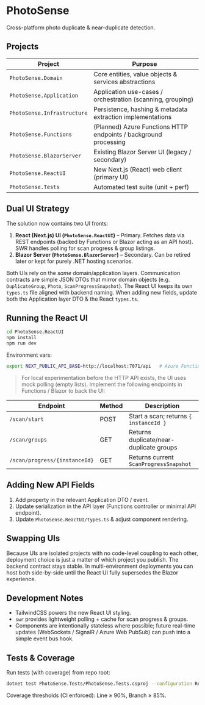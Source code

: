 # PhotoSense

Cross-platform photo duplicate & near-duplicate detection.

## Projects

| Project | Purpose |
|---------|---------|
| `PhotoSense.Domain` | Core entities, value objects & services abstractions |
| `PhotoSense.Application` | Application use-cases / orchestration (scanning, grouping) |
| `PhotoSense.Infrastructure` | Persistence, hashing & metadata extraction implementations |
| `PhotoSense.Functions` | (Planned) Azure Functions HTTP endpoints / background processing |
| `PhotoSense.BlazorServer` | Existing Blazor Server UI (legacy / secondary) |
| `PhotoSense.ReactUI` | New Next.js (React) web client (primary UI) |
| `PhotoSense.Tests` | Automated test suite (unit + perf) |

## Dual UI Strategy

The solution now contains two UI fronts:

1. **React (Next.js) UI (`PhotoSense.ReactUI`)** – Primary. Fetches data via REST endpoints (backed by Functions or Blazor acting as an API host). SWR handles polling for scan progress & group listings.
2. **Blazor Server (`PhotoSense.BlazorServer`)** – Secondary. Can be retired later or kept for purely .NET hosting scenarios.

Both UIs rely on the *same* domain/application layers. Communication contracts are simple JSON DTOs that mirror domain objects (e.g. `DuplicateGroup`, `Photo`, `ScanProgressSnapshot`). The React UI keeps its own `types.ts` file aligned with backend naming. When adding new fields, update both the Application layer DTO & the React `types.ts`.

## Running the React UI

```bash
cd PhotoSense.ReactUI
npm install
npm run dev
```

Environment vars:

```bash
export NEXT_PUBLIC_API_BASE=http://localhost:7071/api   # Azure Functions / API base
```

> For local experimentation before the HTTP API exists, the UI uses mock polling (empty lists). Implement the following endpoints in Functions / Blazor to back the UI:

| Endpoint | Method | Description |
|----------|--------|-------------|
| `/scan/start` | POST | Start a scan; returns `{ instanceId }` |
| `/scan/groups` | GET | Returns duplicate/near-duplicate groups |
| `/scan/progress/{instanceId}` | GET | Returns current `ScanProgressSnapshot` |

## Adding New API Fields

1. Add property in the relevant Application DTO / event.
2. Update serialization in the API layer (Functions controller or minimal API endpoint).
3. Update `PhotoSense.ReactUI/types.ts` & adjust component rendering.

## Swapping UIs

Because UIs are isolated projects with no code-level coupling to each other, deployment choice is just a matter of which project you publish. The backend contract stays stable. In multi-environment deployments you can host both side-by-side until the React UI fully supersedes the Blazor experience.

## Development Notes

- TailwindCSS powers the new React UI styling.
- `swr` provides lightweight polling + cache for scan progress & groups.
- Components are intentionally stateless where possible; future real-time updates (WebSockets / SignalR / Azure Web PubSub) can push into a simple event bus hook.

## Tests & Coverage

Run tests (with coverage) from repo root:

```bash
dotnet test PhotoSense.Tests/PhotoSense.Tests.csproj --configuration Release /p:CollectCoverage=true /p:CoverletOutputFormat=opencover
```

Coverage thresholds (CI enforced): Line ≥ 90%, Branch ≥ 85%.
